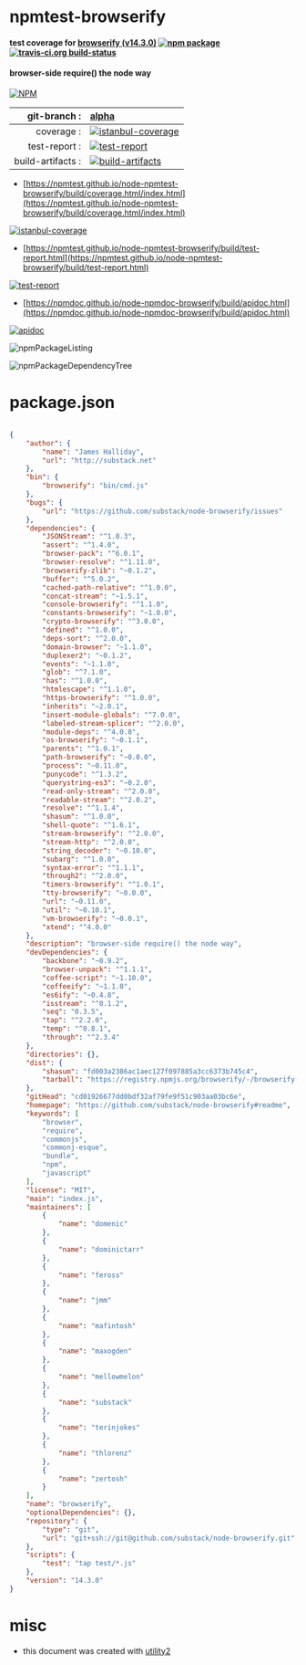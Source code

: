 # npmtest-browserify

#### test coverage for  [browserify (v14.3.0)](https://github.com/substack/node-browserify#readme)  [![npm package](https://img.shields.io/npm/v/npmtest-browserify.svg?style=flat-square)](https://www.npmjs.org/package/npmtest-browserify) [![travis-ci.org build-status](https://api.travis-ci.org/npmtest/node-npmtest-browserify.svg)](https://travis-ci.org/npmtest/node-npmtest-browserify)

#### browser-side require() the node way

[![NPM](https://nodei.co/npm/browserify.png?downloads=true&downloadRank=true&stars=true)](https://www.npmjs.com/package/browserify)

| git-branch : | [alpha](https://github.com/npmtest/node-npmtest-browserify/tree/alpha)|
|--:|:--|
| coverage : | [![istanbul-coverage](https://npmtest.github.io/node-npmtest-browserify/build/coverage.badge.svg)](https://npmtest.github.io/node-npmtest-browserify/build/coverage.html/index.html)|
| test-report : | [![test-report](https://npmtest.github.io/node-npmtest-browserify/build/test-report.badge.svg)](https://npmtest.github.io/node-npmtest-browserify/build/test-report.html)|
| build-artifacts : | [![build-artifacts](https://npmtest.github.io/node-npmtest-browserify/glyphicons_144_folder_open.png)](https://github.com/npmtest/node-npmtest-browserify/tree/gh-pages/build)|

- [https://npmtest.github.io/node-npmtest-browserify/build/coverage.html/index.html](https://npmtest.github.io/node-npmtest-browserify/build/coverage.html/index.html)

[![istanbul-coverage](https://npmtest.github.io/node-npmtest-browserify/build/screenCapture.buildCi.browser.%252Ftmp%252Fbuild%252Fcoverage.lib.html.png)](https://npmtest.github.io/node-npmtest-browserify/build/coverage.html/index.html)

- [https://npmtest.github.io/node-npmtest-browserify/build/test-report.html](https://npmtest.github.io/node-npmtest-browserify/build/test-report.html)

[![test-report](https://npmtest.github.io/node-npmtest-browserify/build/screenCapture.buildCi.browser.%252Ftmp%252Fbuild%252Ftest-report.html.png)](https://npmtest.github.io/node-npmtest-browserify/build/test-report.html)

- [https://npmdoc.github.io/node-npmdoc-browserify/build/apidoc.html](https://npmdoc.github.io/node-npmdoc-browserify/build/apidoc.html)

[![apidoc](https://npmdoc.github.io/node-npmdoc-browserify/build/screenCapture.buildCi.browser.%252Ftmp%252Fbuild%252Fapidoc.html.png)](https://npmdoc.github.io/node-npmdoc-browserify/build/apidoc.html)

![npmPackageListing](https://npmtest.github.io/node-npmtest-browserify/build/screenCapture.npmPackageListing.svg)

![npmPackageDependencyTree](https://npmtest.github.io/node-npmtest-browserify/build/screenCapture.npmPackageDependencyTree.svg)



# package.json

```json

{
    "author": {
        "name": "James Halliday",
        "url": "http://substack.net"
    },
    "bin": {
        "browserify": "bin/cmd.js"
    },
    "bugs": {
        "url": "https://github.com/substack/node-browserify/issues"
    },
    "dependencies": {
        "JSONStream": "^1.0.3",
        "assert": "^1.4.0",
        "browser-pack": "^6.0.1",
        "browser-resolve": "^1.11.0",
        "browserify-zlib": "~0.1.2",
        "buffer": "^5.0.2",
        "cached-path-relative": "^1.0.0",
        "concat-stream": "~1.5.1",
        "console-browserify": "^1.1.0",
        "constants-browserify": "~1.0.0",
        "crypto-browserify": "^3.0.0",
        "defined": "^1.0.0",
        "deps-sort": "^2.0.0",
        "domain-browser": "~1.1.0",
        "duplexer2": "~0.1.2",
        "events": "~1.1.0",
        "glob": "^7.1.0",
        "has": "^1.0.0",
        "htmlescape": "^1.1.0",
        "https-browserify": "^1.0.0",
        "inherits": "~2.0.1",
        "insert-module-globals": "^7.0.0",
        "labeled-stream-splicer": "^2.0.0",
        "module-deps": "^4.0.8",
        "os-browserify": "~0.1.1",
        "parents": "^1.0.1",
        "path-browserify": "~0.0.0",
        "process": "~0.11.0",
        "punycode": "^1.3.2",
        "querystring-es3": "~0.2.0",
        "read-only-stream": "^2.0.0",
        "readable-stream": "^2.0.2",
        "resolve": "^1.1.4",
        "shasum": "^1.0.0",
        "shell-quote": "^1.6.1",
        "stream-browserify": "^2.0.0",
        "stream-http": "^2.0.0",
        "string_decoder": "~0.10.0",
        "subarg": "^1.0.0",
        "syntax-error": "^1.1.1",
        "through2": "^2.0.0",
        "timers-browserify": "^1.0.1",
        "tty-browserify": "~0.0.0",
        "url": "~0.11.0",
        "util": "~0.10.1",
        "vm-browserify": "~0.0.1",
        "xtend": "^4.0.0"
    },
    "description": "browser-side require() the node way",
    "devDependencies": {
        "backbone": "~0.9.2",
        "browser-unpack": "^1.1.1",
        "coffee-script": "~1.10.0",
        "coffeeify": "~1.1.0",
        "es6ify": "~0.4.8",
        "isstream": "^0.1.2",
        "seq": "0.3.5",
        "tap": "^2.2.0",
        "temp": "^0.8.1",
        "through": "^2.3.4"
    },
    "directories": {},
    "dist": {
        "shasum": "fd003a2386ac1aec127f097885a3cc6373b745c4",
        "tarball": "https://registry.npmjs.org/browserify/-/browserify-14.3.0.tgz"
    },
    "gitHead": "cd01926677dd0bdf32af79fe9f51c903aa03bc6e",
    "homepage": "https://github.com/substack/node-browserify#readme",
    "keywords": [
        "browser",
        "require",
        "commonjs",
        "commonj-esque",
        "bundle",
        "npm",
        "javascript"
    ],
    "license": "MIT",
    "main": "index.js",
    "maintainers": [
        {
            "name": "domenic"
        },
        {
            "name": "dominictarr"
        },
        {
            "name": "feross"
        },
        {
            "name": "jmm"
        },
        {
            "name": "mafintosh"
        },
        {
            "name": "maxogden"
        },
        {
            "name": "mellowmelon"
        },
        {
            "name": "substack"
        },
        {
            "name": "terinjokes"
        },
        {
            "name": "thlorenz"
        },
        {
            "name": "zertosh"
        }
    ],
    "name": "browserify",
    "optionalDependencies": {},
    "repository": {
        "type": "git",
        "url": "git+ssh://git@github.com/substack/node-browserify.git"
    },
    "scripts": {
        "test": "tap test/*.js"
    },
    "version": "14.3.0"
}
```



# misc
- this document was created with [utility2](https://github.com/kaizhu256/node-utility2)
